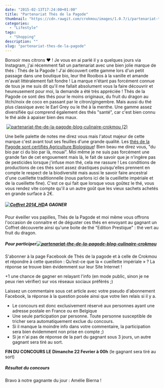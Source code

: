```yaml
---
date: "2015-02-13T17:24:00+01:00"
title: "Partenariat Thés de la Pagode"
thumbnail: "https://cdn.rawgit.com/crokmou/images/1.0.7/i/partenariat-the-de-la-pagode-blog-culinaire-crokmou-1.jpg"
categories:
  - "Lifestyle"
tags:
  - "Shopping"
description: ""
slug: "partenariat-thes-de-la-pagode"
---
```


Bonsoir mes citrons ❤ ! Je vous en ai parlé il y a quelques jours via Instagram, j'ai récemment fait un partenariat avec une bien jolie marque de thés : Thés de la Pagode ! J'ai découvert cette gamme lors d'un petit passage dans une boutique bio, leur thé Rooibos à la vanille et amande m'avait littéralement fait fondre ! La marque n'étant pas forcément connue de tous je me suis dit qu'il me fallait absolument vous la faire découvrir et heureusement pour moi, la demande a été très appréciée ! Thés de la Pagode ce sont des thés pour le moins originaux, du fruit du dragon au litchi/noix de coco en passant par le citron/gingembre. Mais aussi du thé plus classique avec le Earl Grey ou le thé à la menthe. Une gamme assez diversifiée qui comprend également des thés "santé", car c'est bien connu le thé aide à apaiser bien des maux.

 [![partenariat-the-de-la-pagode-blog-culinaire-crokmou (2)](https://cdn.rawgit.com/crokmou/images/1.0.7/i/partenariat-the-de-la-pagode-blog-culinaire-crokmou-2.jpg)](https://cdn.rawgit.com/crokmou/images/1.0.7/i/partenariat-the-de-la-pagode-blog-culinaire-crokmou-2.jpg)

Une belle palette de notes me direz vous mais l'atout majeur de cette marque c'est avant tout ses feuilles d'une grande qualité. Les [thés de la Pagode sont certifiés Agriculture Biologique](http://www.thesdelapagode.com/content/147-pourquoi-du-the-bio)! Bien beau me direz vous, "du bio par ci du bio par là, mouai". Moi même je ne suis pas forcément une grande fan de cet engouement mais là, le fait de savoir que je n'ingère pas de pesticides lorsque j'infuse mon thé, cela me rassure ! Les conditions de productions de ces thés sont assez drastiques puisqu'elles prennent en compte le respect de la biodiversité mais aussi le savoir faire ancestral d'une cueillette traditionnelle (nous parlons ici de la cueillette impériale et de la cueillette fine). C'est ce qui fait que lorsque vous goûtez le thé, vous vous rendez vite compte qu'il a un autre goût que les vieux sachets achetés en grande surface à 2€.

##### [![Coffret 2014_HD](https://cdn.rawgit.com/crokmou/images/1.0.7/i/Coffret-2014_HD.jpg)](https://cdn.rawgit.com/crokmou/images/1.0.7/i/Coffret-2014_HD.jpg)A GAGNER

Pour éveiller vos papilles, Thés de la Pagode et moi même vous offrons l'occasion de connaitre et de déguster ces thés en envoyant au gagnant un Coffret découverte ainsi qu'une boite de thé "Edition Prestique" : thé vert au fruit du dragon.

##### Pour participer[![partenariat-the-de-la-pagode-blog-culinaire-crokmou](https://cdn.rawgit.com/crokmou/images/1.0.7/i/partenariat-the-de-la-pagode-blog-culinaire-crokmou.jpg)](https://cdn.rawgit.com/crokmou/images/1.0.7/i/partenariat-the-de-la-pagode-blog-culinaire-crokmou.jpg)

S'abonner à la page Facebook de Thés de la pagode et à celle de Crokmou et répondre à cette question : Qu’est-ce que la « cueillette impériale » ? La réponse se trouve bien évidemment sur leur Site Internet !

+1 une chance de gagner en relayant l'info (en mode public, sinon je ne peux rien vérifier) sur vos réseaux sociaux préférés ;)

Laissez un commentaire sous cet article avec votre pseudo d'abonnement Facebook, la réponse à la question posée ainsi que votre lien relais si il y a.

*   Le concours est donc exclusivement réservé aux personnes ayant une adresse postale en France ou en Belgique
*   Une seule participation par personne. Toute personne susceptible de tricher sera automatiquement exclue du concours.
*   Si il manque la moindre info dans votre commentaire, la participation sera bien évidemment non prise en compte ;)
*   Si je n'ai pas de réponse de la part du gagnant sous 3 jours, un autre gagnant sera tiré au sort.

**FIN DU CONCOURS LE Dimanche 22 Fevrier à 00h** (le gagnant sera tiré au sort)

##### Résultat du concours

Bravo à notre gagnante du jour : Amélie Bierna !